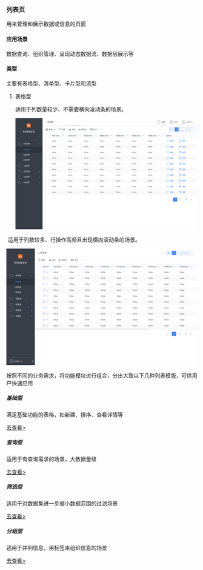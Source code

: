### 列表页

用来管理和展示数据或信息的页面

#### 应用场景

数据查询、组织管理、呈现动态数据流、数据层展示等



#### 类型

主要有表格型、清单型、卡片型和流型



1. 表格型

   适用于列数量较少、不需要横向滚动条的场景。

   ![image-20190304150826709](./static/img/templates/table1.png)



​	适用于列数较多、行操作高频且出现横向滚动条的场景。

![image-20190304150937965](./static/img/templates/table2.png)



按照不同的业务需求，将功能模块进行组合，分出大致以下几种列表模版，可供用户快速应用

##### 基础型

满足基础功能的表格，如新建、排序、查看详情等

[去查看>]()

##### 查询型

适用于有查询需求的场景，大数据量级

[去查看>]()

##### 筛选型

适用于对数据集进一步缩小数据范围的过滤场景

[去查看>]()

##### 分组型

适用于并列信息，用标签来组织信息的场景

[去查看>]()